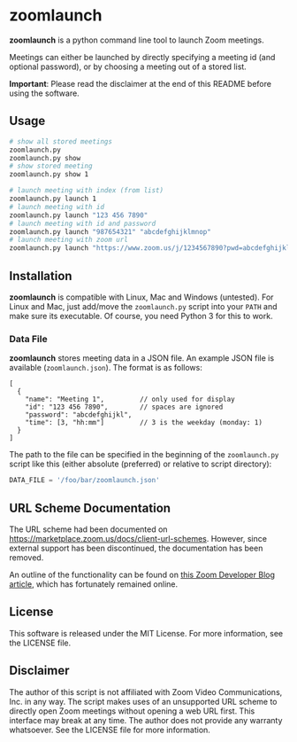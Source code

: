 # zoomlaunch

**zoomlaunch** is a python command line tool to launch Zoom meetings.

Meetings can either be launched by directly specifying a meeting id (and optional password), or by choosing a meeting out of a stored list.

**Important**: Please read the disclaimer at the end of this README before using the software.

## Usage
```bash
# show all stored meetings
zoomlaunch.py
zoomlaunch.py show
# show stored meeting
zoomlaunch.py show 1

# launch meeting with index (from list)
zoomlaunch.py launch 1
# launch meeting with id
zoomlaunch.py launch "123 456 7890"
# launch meeting with id and password
zoomlaunch.py launch "987654321" "abcdefghijklmnop"
# launch meeting with zoom url
zoomlaunch.py launch "https://www.zoom.us/j/1234567890?pwd=abcdefghijklmnop"
```

## Installation
**zoomlaunch** is compatible with Linux, Mac and Windows (untested). For Linux and Mac, just add/move the `zoomlaunch.py` script into your `PATH` and make sure its executable. Of course, you need Python 3 for this to work.

### Data File
**zoomlaunch** stores meeting data in a JSON file. An example JSON file is available (`zoomlaunch.json`). The format is as follows:
```jsonc
[
  {
    "name": "Meeting 1",         // only used for display
    "id": "123 456 7890",        // spaces are ignored
    "password": "abcdefghijkl",
    "time": [3, "hh:mm"]         // 3 is the weekday (monday: 1)
  }
]
```

The path to the file can be specified in the beginning of the `zoomlaunch.py` script like this (either absolute (preferred) or relative to script directory):
```py
DATA_FILE = '/foo/bar/zoomlaunch.json'
```

## URL Scheme Documentation
The URL scheme had been documented on https://marketplace.zoom.us/docs/client-url-schemes. However, since external support has been discontinued, the documentation has been removed.

An outline of the functionality can be found on [this Zoom Developer Blog article](https://medium.com/zoom-developer-blog/zoom-url-schemes-748b95fd9205), which has fortunately remained online.

## License
This software is released under the MIT License. For more information, see the LICENSE file.

## Disclaimer
The author of this script is not affiliated with Zoom Video Communications, Inc. in any way. The script makes uses of an unsupported URL scheme to directly open Zoom meetings without opening a web URL first. This interface may break at any time. The author does not provide any warranty whatsoever. See the LICENSE file for more information.